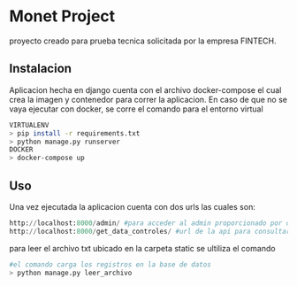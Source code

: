 # Monet Project

proyecto creado para prueba tecnica solicitada por la empresa FINTECH.

## Instalacion

Aplicacion hecha en django cuenta con el archivo docker-compose el cual crea la imagen y contenedor para correr la aplicacion.
En caso de que no se vaya ejecutar con docker, se corre el comando para el entorno virtual

```bash
VIRTUALENV
> pip install -r requirements.txt
> python manage.py runserver
DOCKER
> docker-compose up
```

## Uso
Una vez ejecutada la aplicacion cuenta con dos urls las cuales son:
```python
http://localhost:8000/admin/ #para acceder al admin proporcionado por django
http://localhost:8000/get_data_controles/ #url de la api para consultar los datos de las tablas
```

para leer el archivo txt ubicado en la carpeta static se ultiliza el comando

```python
#el comando carga los registros en la base de datos
> python manage.py leer_archivo
```
